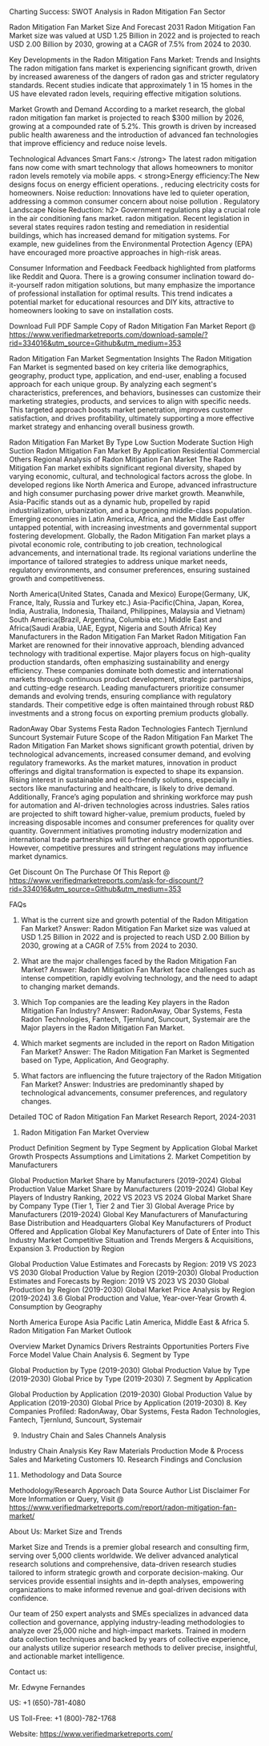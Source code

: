 Charting Success: SWOT Analysis in Radon Mitigation Fan Sector


Radon Mitigation Fan Market Size And Forecast 2031
Radon Mitigation Fan Market size was valued at USD 1.25 Billion in 2022 and is projected to reach USD 2.00 Billion by 2030, growing at a CAGR of 7.5% from 2024 to 2030.

Key Developments in the Radon Mitigation Fans Market: Trends and Insights
The radon mitigation fans market is experiencing significant growth, driven by increased awareness of the dangers of radon gas and stricter regulatory standards. Recent studies indicate that approximately 1 in 15 homes in the US have elevated radon levels, requiring effective mitigation solutions.

Market Growth and Demand
According to a market research, the global radon mitigation fan market is projected to reach $300 million by 2026, growing at a compounded rate of 5.2%. This growth is driven by increased public health awareness and the introduction of advanced fan technologies that improve efficiency and reduce noise levels.

Technological Advances
Smart Fans:< /strong> The latest radon mitigation fans now come with smart technology that allows homeowners to monitor radon levels remotely via mobile apps.
< strong>Energy efficiency:The New designs focus on energy efficient operations. , reducing electricity costs for homeowners.
Noise reduction: Innovations have led to quieter operation, addressing a common consumer concern about noise pollution .
Regulatory Landscape
Noise Reduction: h2>
Government regulations play a crucial role in the air conditioning fans market. radon mitigation. Recent legislation in several states requires radon testing and remediation in residential buildings, which has increased demand for mitigation systems. For example, new guidelines from the Environmental Protection Agency (EPA) have encouraged more proactive approaches in high-risk areas.

Consumer Information and Feedback
Feedback highlighted from platforms like Reddit and Quora. There is a growing consumer inclination toward do-it-yourself radon mitigation solutions, but many emphasize the importance of professional installation for optimal results. This trend indicates a potential market for educational resources and DIY kits, attractive to homeowners looking to save on installation costs.

Download Full PDF Sample Copy of Radon Mitigation Fan Market Report @ https://www.verifiedmarketreports.com/download-sample/?rid=334016&utm_source=Github&utm_medium=353

Radon Mitigation Fan Market Segmentation Insights
The Radon Mitigation Fan Market is segmented based on key criteria like demographics, geography, product type, application, and end-user, enabling a focused approach for each unique group. By analyzing each segment's characteristics, preferences, and behaviors, businesses can customize their marketing strategies, products, and services to align with specific needs. This targeted approach boosts market penetration, improves customer satisfaction, and drives profitability, ultimately supporting a more effective market strategy and enhancing overall business growth.

Radon Mitigation Fan Market By Type
Low Suction
Moderate Suction
High Suction
Radon Mitigation Fan Market By Application
Residential
Commercial
Others
Regional Analysis of Radon Mitigation Fan Market
The Radon Mitigation Fan market exhibits significant regional diversity, shaped by varying economic, cultural, and technological factors across the globe. In developed regions like North America and Europe, advanced infrastructure and high consumer purchasing power drive market growth. Meanwhile, Asia-Pacific stands out as a dynamic hub, propelled by rapid industrialization, urbanization, and a burgeoning middle-class population. Emerging economies in Latin America, Africa, and the Middle East offer untapped potential, with increasing investments and governmental support fostering development. Globally, the Radon Mitigation Fan market plays a pivotal economic role, contributing to job creation, technological advancements, and international trade. Its regional variations underline the importance of tailored strategies to address unique market needs, regulatory environments, and consumer preferences, ensuring sustained growth and competitiveness.

North America(United States, Canada and Mexico)
Europe(Germany, UK, France, Italy, Russia and Turkey etc.)
Asia-Pacific(China, Japan, Korea, India, Australia, Indonesia, Thailand, Philippines, Malaysia and Vietnam)
South America(Brazil, Argentina, Columbia etc.)
Middle East and Africa(Saudi Arabia, UAE, Egypt, Nigeria and South Africa)
Key Manufacturers in the Radon Mitigation Fan Market
Radon Mitigation Fan Market are renowned for their innovative approach, blending advanced technology with traditional expertise. Major players focus on high-quality production standards, often emphasizing sustainability and energy efficiency. These companies dominate both domestic and international markets through continuous product development, strategic partnerships, and cutting-edge research. Leading manufacturers prioritize consumer demands and evolving trends, ensuring compliance with regulatory standards. Their competitive edge is often maintained through robust R&D investments and a strong focus on exporting premium products globally.

RadonAway
Obar Systems
Festa Radon Technologies
Fantech
Tjernlund
Suncourt
Systemair
Future Scope of the Radon Mitigation Fan Market
The Radon Mitigation Fan Market shows significant growth potential, driven by technological advancements, increased consumer demand, and evolving regulatory frameworks. As the market matures, innovation in product offerings and digital transformation is expected to shape its expansion. Rising interest in sustainable and eco-friendly solutions, especially in sectors like manufacturing and healthcare, is likely to drive demand. Additionally, France’s aging population and shrinking workforce may push for automation and AI-driven technologies across industries. Sales ratios are projected to shift toward higher-value, premium products, fueled by increasing disposable incomes and consumer preferences for quality over quantity. Government initiatives promoting industry modernization and international trade partnerships will further enhance growth opportunities. However, competitive pressures and stringent regulations may influence market dynamics.

Get Discount On The Purchase Of This Report @ https://www.verifiedmarketreports.com/ask-for-discount/?rid=334016&utm_source=Github&utm_medium=353

FAQs
1. What is the current size and growth potential of the Radon Mitigation Fan Market?
Answer: Radon Mitigation Fan Market size was valued at USD 1.25 Billion in 2022 and is projected to reach USD 2.00 Billion by 2030, growing at a CAGR of 7.5% from 2024 to 2030.

2. What are the major challenges faced by the Radon Mitigation Fan Market?
Answer: Radon Mitigation Fan Market face challenges such as intense competition, rapidly evolving technology, and the need to adapt to changing market demands.

3. Which Top companies are the leading Key players in the Radon Mitigation Fan Industry?
Answer: RadonAway, Obar Systems, Festa Radon Technologies, Fantech, Tjernlund, Suncourt, Systemair are the Major players in the Radon Mitigation Fan Market.

4. Which market segments are included in the report on Radon Mitigation Fan Market?
Answer: The Radon Mitigation Fan Market is Segmented based on Type, Application, And Geography.

5. What factors are influencing the future trajectory of the Radon Mitigation Fan Market?
Answer: Industries are predominantly shaped by technological advancements, consumer preferences, and regulatory changes.

Detailed TOC of Radon Mitigation Fan Market Research Report, 2024-2031
1. Radon Mitigation Fan Market Overview

Product Definition
Segment by Type
Segment by Application
Global Market Growth Prospects
Assumptions and Limitations
2. Market Competition by Manufacturers

Global Production Market Share by Manufacturers (2019-2024)
Global Production Value Market Share by Manufacturers (2019-2024)
Global Key Players of Industry Ranking, 2022 VS 2023 VS 2024
Global Market Share by Company Type (Tier 1, Tier 2 and Tier 3)
Global Average Price by Manufacturers (2019-2024)
Global Key Manufacturers of Manufacturing Base Distribution and Headquarters
Global Key Manufacturers of Product Offered and Application
Global Key Manufacturers of Date of Enter into This Industry
Market Competitive Situation and Trends
Mergers & Acquisitions, Expansion
3. Production by Region

Global Production Value Estimates and Forecasts by Region: 2019 VS 2023 VS 2030
Global Production Value by Region (2019-2030)
Global Production Estimates and Forecasts by Region: 2019 VS 2023 VS 2030
Global Production by Region (2019-2030)
Global Market Price Analysis by Region (2019-2024) 3.6 Global Production and Value, Year-over-Year Growth
4. Consumption by Geography

North America
Europe
Asia Pacific
Latin America, Middle East & Africa
5. Radon Mitigation Fan Market Outlook

Overview
Market Dynamics
Drivers
Restraints
Opportunities
Porters Five Force Model
Value Chain Analysis 
6. Segment by Type

Global Production by Type (2019-2030)
Global Production Value by Type (2019-2030)
Global Price by Type (2019-2030)
7. Segment by Application

Global Production by Application (2019-2030)
Global Production Value by Application (2019-2030)
Global Price by Application (2019-2030)
8. Key Companies Profiled: RadonAway, Obar Systems, Festa Radon Technologies, Fantech, Tjernlund, Suncourt, Systemair

9. Industry Chain and Sales Channels Analysis

Industry Chain Analysis
Key Raw Materials
Production Mode & Process
Sales and Marketing
Customers
10. Research Findings and Conclusion

11. Methodology and Data Source

Methodology/Research Approach
Data Source
Author List
Disclaimer
For More Information or Query, Visit @ https://www.verifiedmarketreports.com/report/radon-mitigation-fan-market/

About Us: Market Size and Trends

Market Size and Trends is a premier global research and consulting firm, serving over 5,000 clients worldwide. We deliver advanced analytical research solutions and comprehensive, data-driven research studies tailored to inform strategic growth and corporate decision-making. Our services provide essential insights and in-depth analyses, empowering organizations to make informed revenue and goal-driven decisions with confidence.

Our team of 250 expert analysts and SMEs specializes in advanced data collection and governance, applying industry-leading methodologies to analyze over 25,000 niche and high-impact markets. Trained in modern data collection techniques and backed by years of collective experience, our analysts utilize superior research methods to deliver precise, insightful, and actionable market intelligence.

Contact us:

Mr. Edwyne Fernandes

US: +1 (650)-781-4080

US Toll-Free: +1 (800)-782-1768

Website: https://www.verifiedmarketreports.com/
